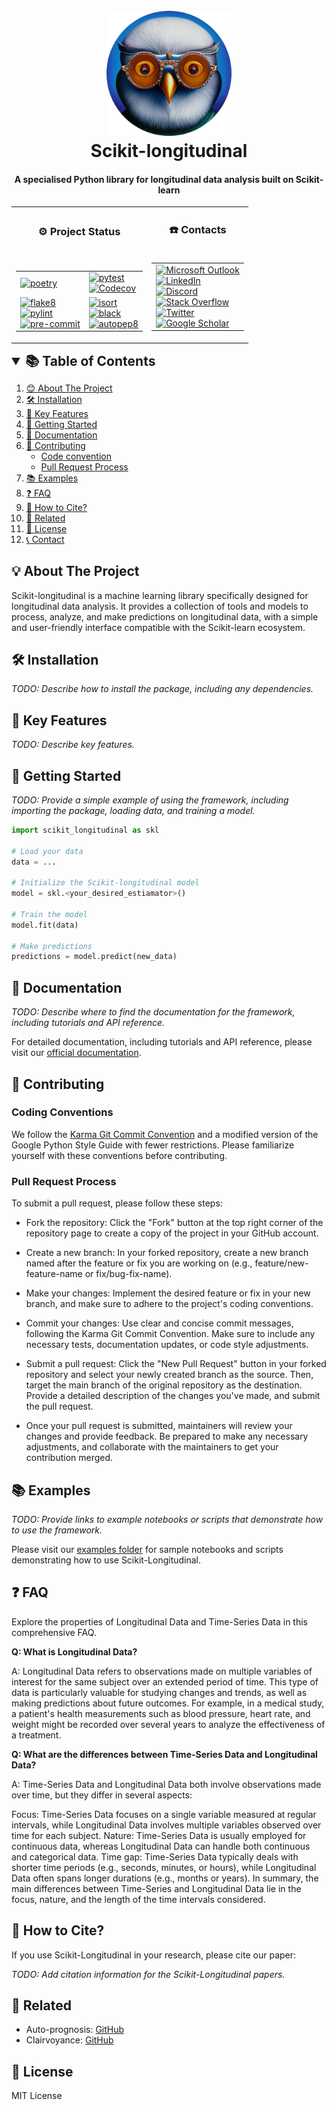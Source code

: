 <!--suppress HtmlDeprecatedAttribute -->
<div align="center">
   <p align="center">
   <h1 align="center">
      <br>
      <a href="./logo.png"><img src="./logo.png" alt="Scikit-longitudinal" width="200"></a>
      <br>
      Scikit-longitudinal
      <br>
   </h1>
   <h4 align="center">A specialised Python library for longitudinal data analysis built on Scikit-learn</h4>
   <table align="center">
      <tr>
         <td align="center">
            <h3>⚙️ Project Status</h3>
         </td>
         <td align="center">
            <h3>☎️ Contacts</h3>
         </td>
      </tr>
      <tr>
         <td valign="top">
            <!-- Python-related badges table -->
            <table>
               <tr>
                  <table>
                     <tr>
                        <td>
                           <a href="https://python-poetry.org/">
                           <img alt="poetry" src="https://img.shields.io/badge/poetry-managed-blue?style=for-the-badge&logo=python">
                           </a>
                        </td>
                        <td>
                           <a href="https://pytest.org/">
                           <img alt="pytest" src="https://img.shields.io/badge/pytest-passing-green?style=for-the-badge&logo=pytest">
                           </a><br />
                           <a href="https://codecov.io/gh/Scikit-Longitudinal/Scikit-Longitudinal">
                           <img alt="Codecov" src="https://img.shields.io/badge/coverage-92%25-brightgreen.svg?style=for-the-badge&logo=appveyor">
                           </a>
                        </td>
                     </tr>
                     <tr>
                        <td>
                           <a href="https://flake8.pycqa.org/en/latest/">
                           <img alt="flake8" src="https://img.shields.io/badge/flake8-checked-blue?style=for-the-badge&logo=python">
                           </a><br />
                           <a href="https://www.pylint.org/">
                           <img alt="pylint" src="https://img.shields.io/badge/pylint-checked-blue?style=for-the-badge&logo=python">
                           </a><br />
                           <a href="https://pre-commit.com/">
                           <img alt="pre-commit" src="https://img.shields.io/badge/pre--commit-checked-blue?style=for-the-badge&logo=python">
                           </a>
                        </td>
                        <td>
                           <a href="https://github.com/PyCQA/isort">
                           <img alt="isort" src="https://img.shields.io/badge/isort-compliant-green?style=for-the-badge&logo=python">
                           </a><br />
                           <a href="https://github.com/psf/black">
                           <img alt="black" src="https://img.shields.io/badge/black-formatted-black?style=for-the-badge&logo=python">
                           </a><br />
                           <a href="https://github.com/hhatto/autopep8">
                           <img alt="autopep8" src="https://img.shields.io/badge/autopep8-compliant-green?style=for-the-badge&logo=python">
                           </a>
                        </td>
                     </tr>
                  </table>
                  <td valign="center">
                     <table>
                        <tr>
                           <td>
                              <a href="mailto:sgp28@kent.ac.uk">
                              <img alt="Microsoft Outlook" src="https://img.shields.io/badge/Microsoft_Outlook-0078D4?style=for-the-badge&logo=microsoft-outlook&logoColor=white">
                              </a><br />
                              <a href="https://linkedin.com/in/simonprovostdev/">
                              <img alt="LinkedIn" src="https://img.shields.io/badge/LinkedIn-0077B5?style=for-the-badge&logo=linkedin&logoColor=white">
                              </a><br />
                              <a href="https://discord.com/users/Simon__#6384">
                              <img alt="Discord" src="https://img.shields.io/badge/Discord-7289DA?style=for-the-badge&logo=discord&logoColor=white">
                              </a><br />
                            <a href="https://stackoverflow.com/users/9814037/simon-provost">
                              <img alt="Stack Overflow" src="https://img.shields.io/badge/Stack_Overflow-FE7A16?style=for-the-badge&logo=stack-overflow&logoColor=white">
                              </a><br />
                              <a href="https://twitter.com/SimonProvost_">
                              <img alt="Twitter" src="https://img.shields.io/badge/Twitter-1DA1F2?style=for-the-badge&logo=twitter&logoColor=white">
                              </a><br />
                              <a href="https://scholar.google.com/citations?user=Lv_LddYAAAAJ&hl=en&authuser=3">
                              <img alt="Google Scholar" src="https://img.shields.io/badge/Google_Scholar-4285F4?style=for-the-badge&logo=google-scholar&logoColor=white">
                              </a>
                           </td>
                        </tr>
                     </table>
                  </td>
               </tr>
            </table>
         </td>
      </tr>
   </table>
</div>
<!-- TABLE OF CONTENTS -->
<details open="open">
   <summary style="font-size: 1.5em; font-weight: bold;">
      📚 Table of Contents
   </summary>
   <ol>
      <li><a href="#about-the-project">😊 About The Project</a></li>
      <li><a href="#installation">🛠️ Installation</a></li>
      <li><a href="#key-features">🌟 Key Features</a></li>
      <li><a href="#how-to-use">🚀 Getting Started</a></li>
      <li><a href="#documentation">📖 Documentation</a></li>
      <li>
         <a href="#contributing">🤝 Contributing</a>
         <ul>
            <li><a href="#code-convention">Code convention</a></li>
            <li><a href="#pull-request-process">Pull Request Process</a></li>
         </ul>
      </li>
      <li><a href="#examples">📚 Examples</a></li>
      <li><a href="#faq">❓ FAQ</a></li>
      <li><a href="#citation">📝 How to Cite?</a></li>
      <li><a href="#related">🔗 Related</a></li>
      <li><a href="#license">🔐 License</a></li>
      <li><a href="#contact">📞 Contact</a></li>
   </ol>
</details>

## 💡 About The Project

Scikit-longitudinal is a machine learning library specifically designed for longitudinal data analysis. It provides a collection of tools and models to process, analyze, and make predictions on longitudinal data, with a simple and user-friendly interface compatible with the Scikit-learn ecosystem.

## 🛠️ Installation

_TODO: Describe how to install the package, including any dependencies._

## 🌟 Key Features
_TODO: Describe key features._

## 🚀 Getting Started

_TODO: Provide a simple example of using the framework, including importing the package, loading data, and training a model._

````python
import scikit_longitudinal as skl

# Load your data
data = ...

# Initialize the Scikit-longitudinal model
model = skl.<your_desired_estiamator>()

# Train the model
model.fit(data)

# Make predictions
predictions = model.predict(new_data)
````

## 📖 Documentation

_TODO: Describe where to find the documentation for the framework, including tutorials and API reference._

For detailed documentation, including tutorials and API reference, please visit our [official documentation](https://scikit-longitudinal.github.io/docs).

## 🤝 Contributing

### Coding Conventions
We follow the [Karma Git Commit Convention](http://karma-runner.github.io/6.4/dev/git-commit-msg.html) and a modified version of the Google Python Style Guide with fewer restrictions. Please familiarize yourself with these conventions before contributing.


### Pull Request Process

To submit a pull request, please follow these steps:

* Fork the repository: Click the "Fork" button at the top right corner of the repository page to create a copy of the project in your GitHub account.
* Create a new branch: In your forked repository, create a new branch named after the feature or fix you are working on (e.g., feature/new-feature-name or fix/bug-fix-name).
* Make your changes: Implement the desired feature or fix in your new branch, and make sure to adhere to the project's coding conventions. 
* Commit your changes: Use clear and concise commit messages, following the Karma Git Commit Convention. Make sure to include any necessary tests, documentation updates, or code style adjustments. 
* Submit a pull request: Click the "New Pull Request" button in your forked repository and select your newly created branch as the source. Then, target the main branch of the original repository as the destination. Provide a detailed description of the changes you've made, and submit the pull request.

* Once your pull request is submitted, maintainers will review your changes and provide feedback. Be prepared to make any necessary adjustments, and collaborate with the maintainers to get your contribution merged.

## 📚 Examples

_TODO: Provide links to example notebooks or scripts that demonstrate how to use the framework._

Please visit our [examples folder](https://github.com/Scikit-longitudinal/tree/main/examples) for sample notebooks and scripts demonstrating how to use Scikit-Longitudinal.

## ❓ FAQ

Explore the properties of Longitudinal Data and Time-Series Data in this comprehensive FAQ.

**Q: What is Longitudinal Data?**

A: Longitudinal Data refers to observations made on multiple variables of interest for the same subject over an extended period of time. This type of data is particularly valuable for studying changes and trends, as well as making predictions about future outcomes. For example, in a medical study, a patient's health measurements such as blood pressure, heart rate, and weight might be recorded over several years to analyze the effectiveness of a treatment.

**Q: What are the differences between Time-Series Data and Longitudinal Data?**

A: Time-Series Data and Longitudinal Data both involve observations made over time, but they differ in several aspects:

Focus: Time-Series Data focuses on a single variable measured at regular intervals, while Longitudinal Data involves multiple variables observed over time for each subject.
Nature: Time-Series Data is usually employed for continuous data, whereas Longitudinal Data can handle both continuous and categorical data.
Time gap: Time-Series Data typically deals with shorter time periods (e.g., seconds, minutes, or hours), while Longitudinal Data often spans longer durations (e.g., months or years).
In summary, the main differences between Time-Series and Longitudinal Data lie in the focus, nature, and the length of the time intervals considered.

## 📝 How to Cite?

If you use Scikit-Longitudinal in your research, please cite our paper:

_TODO: Add citation information for the Scikit-Longitudinal papers._

## 🔗 Related

- Auto-prognosis: [GitHub](https://github.com/vanderschaarlab/autoprognosis)
- Clairvoyance: [GitHub](https://github.com/vanderschaarlab/clairvoyance)

## 🔐 License

MIT License